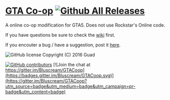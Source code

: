 # [GTA Co-op](http://www.gtampco-op.cf/) [![Github All Releases](https://img.shields.io/github/downloads/Bluscream/GTACoop/total.svg)]()

A online co-op modification for GTA5. Does not use Rockstar's Online code.

If you have questions be sure to check the [wiki](https://github.com/Guad/GTACoop/wiki) first.

If you encouter a bug / have a suggestion, post it [here](https://github.com/Guad/GTACoop/issues/new).

![GitHub license](https://img.shields.io/badge/license-AGPL-blue.svg)
Copyright (C) 2016  Guad

[![GitHub contributors](https://img.shields.io/github/contributors/Bluscream/GTACoop.svg)]()
[![Join the chat at https://gitter.im/Bluscream/GTACoop](https://badges.gitter.im/Bluscream/GTACoop.svg)](https://gitter.im/Bluscream/GTACoop?utm_source=badge&utm_medium=badge&utm_campaign=pr-badge&utm_content=badge) 
